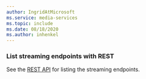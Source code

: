 ```yaml
---
author: IngridAtMicrosoft
ms.service: media-services 
ms.topic: include
ms.date: 08/18/2020
ms.author: inhenkel
---
```


### List streaming endpoints with REST

See the [REST API](/rest/api/media/streaming-endpoints/list) for listing the streaming endpoints.

